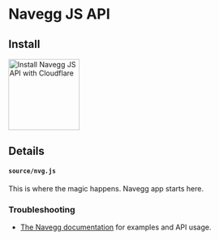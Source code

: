 # Navegg JS API


## Install

<a href="https://cloudflare.com/apps/eJGUxzdWZ3dD/install?source=button">
  <img
    src="https://install.cloudflareapps.com/install-button.png"
    alt="Install Navegg JS API with Cloudflare"
    border="0"
    width="140">
</a>

## Details

#### `source/nvg.js`

This is where the magic happens. Navegg app starts here.

### Troubleshooting

- <a href="https://www.navegg.com/en/documentation/">The Navegg documentation</a> for examples and API usage.
